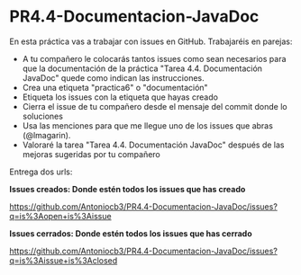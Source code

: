 # PR4.4-Documentacion-JavaDoc

En esta práctica vas a trabajar con issues en GitHub. Trabajaréis en parejas:

- A tu compañero le colocarás tantos issues como sean necesarios para que la documentación de la práctica "Tarea 4.4. Documentación JavaDoc" quede como indican las instrucciones.
- Crea una etiqueta "practica6" o "documentación"
- Etiqueta los issues con la etiqueta que hayas creado
- Cierra el issue de tu compañero desde el mensaje del commit donde lo soluciones
- Usa las menciones para que me llegue uno de los issues que abras (@lmagarin).
- Valoraré la tarea "Tarea 4.4. Documentación JavaDoc" después de las mejoras sugeridas por tu compañero

Entrega dos urls:

**Issues creados: Donde estén todos los issues que has creado** 

https://github.com/Antoniocb3/PR4.4-Documentacion-JavaDoc/issues?q=is%3Aopen+is%3Aissue

**Issues cerrados: Donde estén todos los issues que has cerrado**

https://github.com/Antoniocb3/PR4.4-Documentacion-JavaDoc/issues?q=is%3Aissue+is%3Aclosed